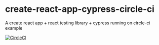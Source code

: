 # create-react-app-cypress-circle-ci
A create react app + react testing library + cypress running on circle-ci example

[![CircleCI](https://circleci.com/gh/jeanbauer/create-react-app-cypress-circle-ci/tree/master.svg?style=svg)](https://circleci.com/gh/jeanbauer/create-react-app-cypress-circle-ci/tree/master)